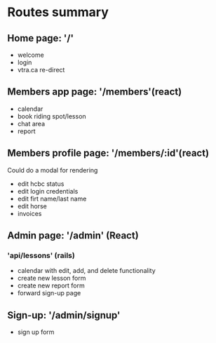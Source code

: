 # Routes summary

## Home page: '/'

- welcome
- login
- vtra.ca re-direct

## Members app page: '/members'(react)

- calendar
- book riding spot/lesson
- chat area
- report

## Members profile page: '/members/:id'(react)

Could do a modal for rendering

- edit hcbc status
- edit login credentials
- edit firt name/last name
- edit horse
- invoices

## Admin page: '/admin' (React)

### 'api/lessons' (rails)

- calendar with edit, add, and delete functionality
- create new lesson form
- create new report form
- forward sign-up page

## Sign-up: '/admin/signup'

- sign up form
